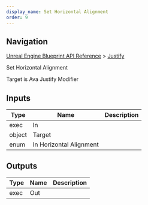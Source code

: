```yaml
---
display_name: Set Horizontal Alignment
order: 9
---
```

## Navigation

[Unreal Engine Blueprint API Reference](https://dev.epicgames.com/documentation/en-us/unreal-engine/BlueprintAPI) > [Justify](https://dev.epicgames.com/documentation/en-us/unreal-engine/BlueprintAPI/Justify)

Set Horizontal Alignment

Target is Ava Justify Modifier

## Inputs

| Type | Name | Description |
| --- | --- | --- |
| exec | In |  |
| object | Target |  |
| enum | In Horizontal Alignment |  |

## Outputs

| Type | Name | Description |
| --- | --- | --- |
| exec | Out |  |
